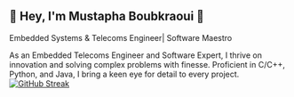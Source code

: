 <h2>🚀 Hey, I'm Mustapha Boubkraoui 👋</strong></h2>

 Embedded Systems & Telecoms Engineer| Software Maestro

As an Embedded Telecoms Engineer and Software Expert, I thrive on innovation and solving complex problems with finesse. Proficient in C/C++, Python, and Java, I bring a keen eye for detail to every project.
[![GitHub Streak](https://streak-stats.demolab.com?user=Djoko85&theme=dark)](https://git.io/streak-stats)
